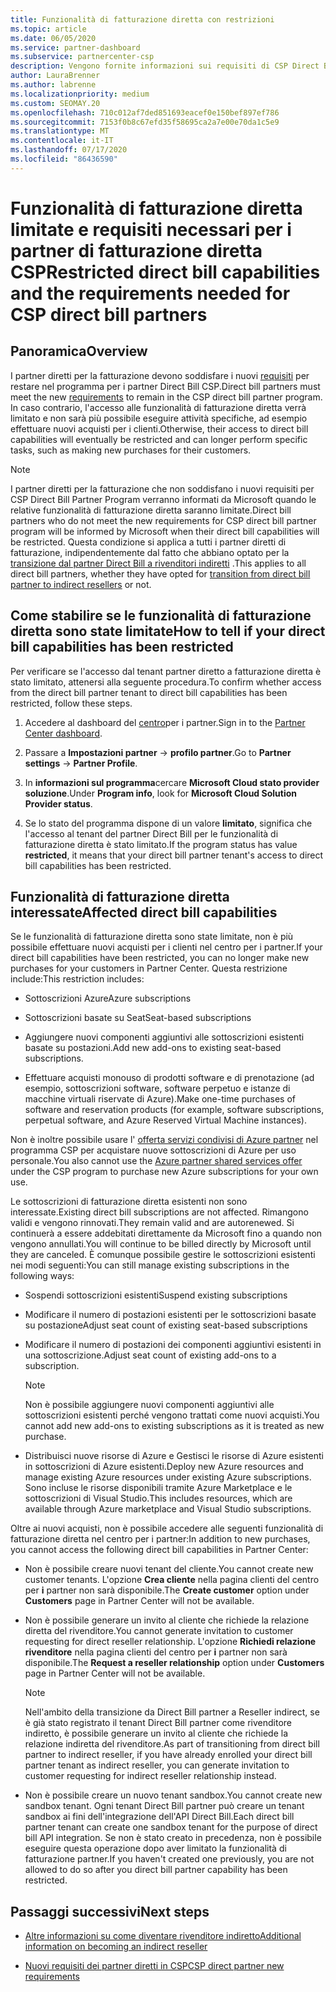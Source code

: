 ```yaml
---
title: Funzionalità di fatturazione diretta con restrizioni
ms.topic: article
ms.date: 06/05/2020
ms.service: partner-dashboard
ms.subservice: partnercenter-csp
description: Vengono fornite informazioni sui requisiti di CSP Direct Bill partner e sulle operazioni da eseguire per evitare la limitazione delle funzionalità. Scopri se le tue funzionalità sono state limitate.
author: LauraBrenner
ms.author: labrenne
ms.localizationpriority: medium
ms.custom: SEOMAY.20
ms.openlocfilehash: 710c012af7ded851693eacef0e150bef897ef786
ms.sourcegitcommit: 7153f0b8c67efd35f58695ca2a7e00e70da1c5e9
ms.translationtype: MT
ms.contentlocale: it-IT
ms.lasthandoff: 07/17/2020
ms.locfileid: "86436590"
---
```

# <a name="restricted-direct-bill-capabilities-and-the-requirements-needed-for-csp-direct-bill-partners"></a><span data-ttu-id="eafa2-104">Funzionalità di fatturazione diretta limitate e requisiti necessari per i partner di fatturazione diretta CSP</span><span class="sxs-lookup"><span data-stu-id="eafa2-104">Restricted direct bill capabilities and the requirements needed for CSP direct bill partners</span></span>  

## <a name="overview"></a><span data-ttu-id="eafa2-105">Panoramica</span><span class="sxs-lookup"><span data-stu-id="eafa2-105">Overview</span></span>

<span data-ttu-id="eafa2-106">I partner diretti per la fatturazione devono soddisfare i nuovi [requisiti](direct-partner-new-requirements.md) per restare nel programma per i partner Direct Bill CSP.</span><span class="sxs-lookup"><span data-stu-id="eafa2-106">Direct bill partners must meet the new [requirements](direct-partner-new-requirements.md) to remain in the CSP direct bill partner program.</span></span> <span data-ttu-id="eafa2-107">In caso contrario, l'accesso alle funzionalità di fatturazione diretta verrà limitato e non sarà più possibile eseguire attività specifiche, ad esempio effettuare nuovi acquisti per i clienti.</span><span class="sxs-lookup"><span data-stu-id="eafa2-107">Otherwise, their access to direct bill capabilities will eventually be restricted and can longer perform specific tasks, such as making new purchases for their customers.</span></span>

> [!Note]
> <span data-ttu-id="eafa2-108">I partner diretti per la fatturazione che non soddisfano i nuovi requisiti per CSP Direct Bill Partner Program verranno informati da Microsoft quando le relative funzionalità di fatturazione diretta saranno limitate.</span><span class="sxs-lookup"><span data-stu-id="eafa2-108">Direct bill partners who do not meet the new requirements for CSP direct bill partner program will be informed by Microsoft when their direct bill capabilities will be restricted.</span></span> <span data-ttu-id="eafa2-109">Questa condizione si applica a tutti i partner diretti di fatturazione, indipendentemente dal fatto che abbiano optato per la [transizione dal partner Direct Bill a rivenditori indiretti](transition-direct-to-indirect.md) .</span><span class="sxs-lookup"><span data-stu-id="eafa2-109">This applies to all direct bill partners, whether they have opted for [transition from direct bill partner to indirect resellers](transition-direct-to-indirect.md) or not.</span></span>  

## <a name="how-to-tell-if-your-direct-bill-capabilities-has-been-restricted"></a><span data-ttu-id="eafa2-110">Come stabilire se le funzionalità di fatturazione diretta sono state limitate</span><span class="sxs-lookup"><span data-stu-id="eafa2-110">How to tell if your direct bill capabilities has been restricted</span></span>

<span data-ttu-id="eafa2-111">Per verificare se l'accesso dal tenant partner diretto a fatturazione diretta è stato limitato, attenersi alla seguente procedura.</span><span class="sxs-lookup"><span data-stu-id="eafa2-111">To confirm whether access from the direct bill partner tenant to direct bill capabilities has been restricted, follow these steps.</span></span>

1. <span data-ttu-id="eafa2-112">Accedere al dashboard del [centro](https://partner.microsoft.com/dashboard)per i partner.</span><span class="sxs-lookup"><span data-stu-id="eafa2-112">Sign in to the [Partner Center dashboard](https://partner.microsoft.com/dashboard).</span></span>

2. <span data-ttu-id="eafa2-113">Passare a **Impostazioni partner**  ->  **profilo partner**.</span><span class="sxs-lookup"><span data-stu-id="eafa2-113">Go to **Partner settings** -> **Partner Profile**.</span></span>

3. <span data-ttu-id="eafa2-114">In **informazioni sul programma**cercare **Microsoft Cloud stato provider soluzione**.</span><span class="sxs-lookup"><span data-stu-id="eafa2-114">Under **Program info**, look for **Microsoft Cloud Solution Provider status**.</span></span>

4. <span data-ttu-id="eafa2-115">Se lo stato del programma dispone di un valore **limitato**, significa che l'accesso al tenant del partner Direct Bill per le funzionalità di fatturazione diretta è stato limitato.</span><span class="sxs-lookup"><span data-stu-id="eafa2-115">If the program status has value **restricted**, it means that your direct bill partner tenant's access to direct bill capabilities has been restricted.</span></span>

## <a name="affected-direct-bill-capabilities"></a><span data-ttu-id="eafa2-116">Funzionalità di fatturazione diretta interessate</span><span class="sxs-lookup"><span data-stu-id="eafa2-116">Affected direct bill capabilities</span></span>

<span data-ttu-id="eafa2-117">Se le funzionalità di fatturazione diretta sono state limitate, non è più possibile effettuare nuovi acquisti per i clienti nel centro per i partner.</span><span class="sxs-lookup"><span data-stu-id="eafa2-117">If your direct bill capabilities have been restricted, you can no longer make new purchases for your customers in Partner Center.</span></span> <span data-ttu-id="eafa2-118">Questa restrizione include:</span><span class="sxs-lookup"><span data-stu-id="eafa2-118">This restriction includes:</span></span>

- <span data-ttu-id="eafa2-119">Sottoscrizioni Azure</span><span class="sxs-lookup"><span data-stu-id="eafa2-119">Azure subscriptions</span></span>

- <span data-ttu-id="eafa2-120">Sottoscrizioni basate su Seat</span><span class="sxs-lookup"><span data-stu-id="eafa2-120">Seat-based subscriptions</span></span>

- <span data-ttu-id="eafa2-121">Aggiungere nuovi componenti aggiuntivi alle sottoscrizioni esistenti basate su postazioni.</span><span class="sxs-lookup"><span data-stu-id="eafa2-121">Add new add-ons to existing seat-based subscriptions.</span></span>

- <span data-ttu-id="eafa2-122">Effettuare acquisti monouso di prodotti software e di prenotazione (ad esempio, sottoscrizioni software, software perpetuo e istanze di macchine virtuali riservate di Azure).</span><span class="sxs-lookup"><span data-stu-id="eafa2-122">Make one-time purchases of software and reservation products (for example, software subscriptions, perpetual software, and Azure Reserved Virtual Machine instances).</span></span>

<span data-ttu-id="eafa2-123">Non è inoltre possibile usare l' [offerta servizi condivisi di Azure partner](shared-services.md) nel programma CSP per acquistare nuove sottoscrizioni di Azure per uso personale.</span><span class="sxs-lookup"><span data-stu-id="eafa2-123">You also cannot use the [Azure partner shared services offer](shared-services.md) under the CSP program to purchase new Azure subscriptions for your own use.</span></span>

<span data-ttu-id="eafa2-124">Le sottoscrizioni di fatturazione diretta esistenti non sono interessate.</span><span class="sxs-lookup"><span data-stu-id="eafa2-124">Existing direct bill subscriptions are not affected.</span></span> <span data-ttu-id="eafa2-125">Rimangono validi e vengono rinnovati.</span><span class="sxs-lookup"><span data-stu-id="eafa2-125">They remain valid and are autorenewed.</span></span> <span data-ttu-id="eafa2-126">Si continuerà a essere addebitati direttamente da Microsoft fino a quando non vengono annullati.</span><span class="sxs-lookup"><span data-stu-id="eafa2-126">You will continue to be billed directly by Microsoft until they are canceled.</span></span> <span data-ttu-id="eafa2-127">È comunque possibile gestire le sottoscrizioni esistenti nei modi seguenti:</span><span class="sxs-lookup"><span data-stu-id="eafa2-127">You can still manage existing subscriptions in the following ways:</span></span>

- <span data-ttu-id="eafa2-128">Sospendi sottoscrizioni esistenti</span><span class="sxs-lookup"><span data-stu-id="eafa2-128">Suspend existing subscriptions</span></span>

- <span data-ttu-id="eafa2-129">Modificare il numero di postazioni esistenti per le sottoscrizioni basate su postazione</span><span class="sxs-lookup"><span data-stu-id="eafa2-129">Adjust seat count of existing seat-based subscriptions</span></span>

- <span data-ttu-id="eafa2-130">Modificare il numero di postazioni dei componenti aggiuntivi esistenti in una sottoscrizione.</span><span class="sxs-lookup"><span data-stu-id="eafa2-130">Adjust seat count of existing add-ons to a subscription.</span></span> 
 
    >[!Note] 
    ><span data-ttu-id="eafa2-131">Non è possibile aggiungere nuovi componenti aggiuntivi alle sottoscrizioni esistenti perché vengono trattati come nuovi acquisti.</span><span class="sxs-lookup"><span data-stu-id="eafa2-131">You cannot add new add-ons to existing subscriptions as it is treated as new purchase.</span></span>

- <span data-ttu-id="eafa2-132">Distribuisci nuove risorse di Azure e Gestisci le risorse di Azure esistenti in sottoscrizioni di Azure esistenti.</span><span class="sxs-lookup"><span data-stu-id="eafa2-132">Deploy new Azure resources and manage existing Azure resources under existing Azure subscriptions.</span></span> <span data-ttu-id="eafa2-133">Sono incluse le risorse disponibili tramite Azure Marketplace e le sottoscrizioni di Visual Studio.</span><span class="sxs-lookup"><span data-stu-id="eafa2-133">This includes resources, which are available through Azure marketplace and Visual Studio subscriptions.</span></span>

<span data-ttu-id="eafa2-134">Oltre ai nuovi acquisti, non è possibile accedere alle seguenti funzionalità di fatturazione diretta nel centro per i partner:</span><span class="sxs-lookup"><span data-stu-id="eafa2-134">In addition to new purchases, you cannot access the following direct bill capabilities in Partner Center:</span></span>

- <span data-ttu-id="eafa2-135">Non è possibile creare nuovi tenant del cliente.</span><span class="sxs-lookup"><span data-stu-id="eafa2-135">You cannot create new customer tenants.</span></span> <span data-ttu-id="eafa2-136">L'opzione **Crea cliente** nella pagina clienti del centro per **i** partner non sarà disponibile.</span><span class="sxs-lookup"><span data-stu-id="eafa2-136">The **Create customer** option under **Customers** page in Partner Center will not be available.</span></span>

- <span data-ttu-id="eafa2-137">Non è possibile generare un invito al cliente che richiede la relazione diretta del rivenditore.</span><span class="sxs-lookup"><span data-stu-id="eafa2-137">You cannot generate invitation to customer requesting for direct reseller relationship.</span></span> <span data-ttu-id="eafa2-138">L'opzione **Richiedi relazione rivenditore** nella pagina clienti del centro per **i** partner non sarà disponibile.</span><span class="sxs-lookup"><span data-stu-id="eafa2-138">The **Request a reseller relationship** option under **Customers** page in Partner Center will not be available.</span></span>

    >[!NOTE]
    ><span data-ttu-id="eafa2-139">Nell'ambito della transizione da Direct Bill partner a Reseller indirect, se è già stato registrato il tenant Direct Bill partner come rivenditore indiretto, è possibile generare un invito al cliente che richiede la relazione indiretta del rivenditore.</span><span class="sxs-lookup"><span data-stu-id="eafa2-139">As part of transitioning from direct bill partner to indirect reseller, if you have already enrolled your direct bill partner tenant as indirect reseller, you can generate invitation to customer requesting for indirect reseller relationship instead.</span></span>

- <span data-ttu-id="eafa2-140">Non è possibile creare un nuovo tenant sandbox.</span><span class="sxs-lookup"><span data-stu-id="eafa2-140">You cannot create new sandbox tenant.</span></span> <span data-ttu-id="eafa2-141">Ogni tenant Direct Bill partner può creare un tenant sandbox ai fini dell'integrazione dell'API Direct Bill.</span><span class="sxs-lookup"><span data-stu-id="eafa2-141">Each direct bill partner tenant can create one sandbox tenant for the purpose of direct bill API integration.</span></span> <span data-ttu-id="eafa2-142">Se non è stato creato in precedenza, non è possibile eseguire questa operazione dopo aver limitato la funzionalità di fatturazione partner.</span><span class="sxs-lookup"><span data-stu-id="eafa2-142">If you haven't created one previously, you are not allowed to do so after you direct bill partner capability has been restricted.</span></span>  

## <a name="next-steps"></a><span data-ttu-id="eafa2-143">Passaggi successivi</span><span class="sxs-lookup"><span data-stu-id="eafa2-143">Next steps</span></span>

- [<span data-ttu-id="eafa2-144">Altre informazioni su come diventare rivenditore indiretto</span><span class="sxs-lookup"><span data-stu-id="eafa2-144">Additional information on becoming an indirect reseller</span></span>](https://assetsprod.microsoft.com/csp-directbill-to-indirect-transition.pdf)

- [<span data-ttu-id="eafa2-145">Nuovi requisiti dei partner diretti in CSP</span><span class="sxs-lookup"><span data-stu-id="eafa2-145">CSP direct partner new requirements</span></span>](direct-partner-new-requirements.md)